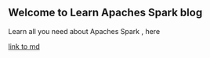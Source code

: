 ## Welcome to Learn Apaches Spark blog

 Learn all you need about Apaches Spark , here
 
 
[link to md](.test.md)
